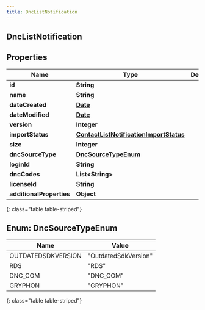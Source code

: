 ```yaml
---
title: DncListNotification
---
```

## DncListNotification


## Properties

| Name | Type | Description | Notes |
| ------------ | ------------- | ------------- | ------------- |
| **id** | **String** |  |  [optional] |
| **name** | **String** |  |  [optional] |
| **dateCreated** | [**Date**](Date.html) |  |  [optional] |
| **dateModified** | [**Date**](Date.html) |  |  [optional] |
| **version** | **Integer** |  |  [optional] |
| **importStatus** | [**ContactListNotificationImportStatus**](ContactListNotificationImportStatus.html) |  |  [optional] |
| **size** | **Integer** |  |  [optional] |
| **dncSourceType** | [**DncSourceTypeEnum**](#DncSourceTypeEnum) |  |  [optional] |
| **loginId** | **String** |  |  [optional] |
| **dncCodes** | **List&lt;String&gt;** |  |  [optional] |
| **licenseId** | **String** |  |  [optional] |
| **additionalProperties** | **Object** |  |  [optional] |
{: class="table table-striped"}


<a name="DncSourceTypeEnum"></a>

## Enum: DncSourceTypeEnum

| Name | Value |
| ---- | ----- |
| OUTDATEDSDKVERSION | &quot;OutdatedSdkVersion&quot; |
| RDS | &quot;RDS&quot; |
| DNC_COM | &quot;DNC_COM&quot; |
| GRYPHON | &quot;GRYPHON&quot; |
{: class="table table-striped"}


